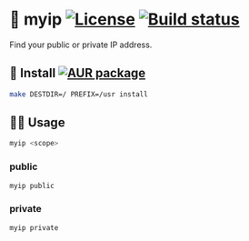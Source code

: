 :house_with_garden: myip
[![License](https://img.shields.io/github/license/aureooms/myip.svg?style=flat)](https://raw.githubusercontent.com/aureooms/myip/main/LICENSE)
[![Build status](https://img.shields.io/travis/aureooms/myip/main.svg)](https://travis-ci.org/aureooms/myip/branches)
==

Find your public or private IP address.

## :minidisc: Install [![AUR package](https://img.shields.io/aur/version/myip)](https://aur.archlinux.org/packages/myip)

```sh
make DESTDIR=/ PREFIX=/usr install
```

## :woman_astronaut: Usage

```sh
myip <scope>
```

### public

```sh
myip public
```

### private

```sh
myip private
```
